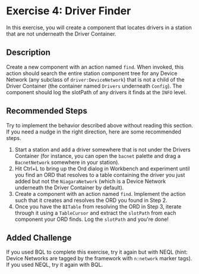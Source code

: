 # Exercise 4: Driver Finder
In this exercise, you will create a component that locates drivers in a station that are not underneath the Driver Container.

## Description
Create a new component with an action named `find`. When invoked, this action should search the entire station component tree for any Device Network (any subclass of `driver:DeviceNetwork`) that is not a child of the Driver Container (the container named `Drivers` underneath `Config`). The component should log the slotPath of any drivers it finds at the `INFO` level.

## Recommended Steps
Try to implement the behavior described above without reading this section. If you need a nudge in the right direction, here are some recommended steps.

1. Start a station and add a driver somewhere that is not under the Drivers Container (for instance, you can open the `bacnet` palette and drag a `BacnetNetwork` somewhere in your station).
2. Hit Ctrl+L to bring up the Ord dialog in Workbench and experiment until you find an ORD that resolves to a table containing the driver you just added but not the `NiagaraNetwork` (which is a Device Network underneath the Driver Container by default).
3. Create a component with an action named `find`. Implement the action such that it creates and resolves the ORD you found in Step 2.
4. Once you have the `BITable` from resolving the ORD in Step 3, iterate through it using a `TableCursor` and extract the `slotPath` from each component your ORD finds. Log the `slotPath` and you're done!

## Added Challenge
If you used BQL to complete this exercise, try it again but with NEQL (hint: Device Networks are tagged by the framework with `n:network` marker tags). If you used NEQL, try it again with BQL.